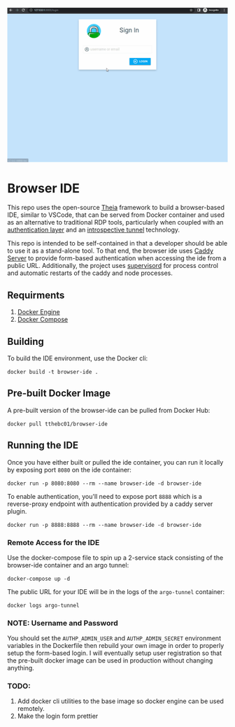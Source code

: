 ![Alt Text](/demo.gif)

# Browser IDE

This repo uses the open-source [Theia](https://theia-ide.org/) framework to build a browser-based IDE, similar to VSCode, that
can be served from Docker container and used as an alternative to traditional RDP tools, particularly 
when coupled with an [authentication layer](https://github.com/greenpau/caddy-security) and an 
[introspective tunnel](https://www.cloudflare.com/products/tunnel/) technology. 

This repo is intended to be self-contained in that a developer should be able to use it as a stand-alone tool. To that end,
the browser ide uses [Caddy Server](https://caddyserver.com/) to provide form-based authentication when accessing the ide 
from a public URL. Additionally, the project uses [supervisord](http://supervisord.org/) for process control and 
automatic restarts of the caddy and node processes. 

## Requirments

1. [Docker Engine](https://docs.docker.com/engine/install/)
2. [Docker Compose](https://docs.docker.com/compose/install/)

## Building

To build the IDE environment, use the Docker cli:

```
docker build -t browser-ide .
```

## Pre-built Docker Image

A pre-built version of the browser-ide can be pulled from Docker Hub:

```
docker pull tthebc01/browser-ide
```

## Running the IDE

Once you have either built or pulled the ide container, you can run it locally by exposing port `8080` on the ide container:

```
docker run -p 8080:8080 --rm --name browser-ide -d browser-ide
```

To enable authentication, you'll need to expose port `8888` which is a reverse-proxy endpoint with authentication
provided by a caddy server plugin.

```
docker run -p 8888:8888 --rm --name browser-ide -d browser-ide
```
### Remote Access for the IDE

Use the docker-compose file to spin up a 2-service stack consisting of the browser-ide container and an
argo tunnel:

```
docker-compose up -d
```

The public URL for your IDE will be in the logs of the `argo-tunnel` container:

```
docker logs argo-tunnel
```

### NOTE: Username and Password

You should set the `AUTHP_ADMIN_USER` and `AUTHP_ADMIN_SECRET` environment 
variables in the Dockerfile then rebuild your own image in order to properly
setup the form-based login. I will eventually setup user registration so that the 
pre-built docker image can be used in production without changing anything.

### TODO:

1. Add docker cli utilities to the base image so docker engine can be used remotely.
2. Make the login form prettier